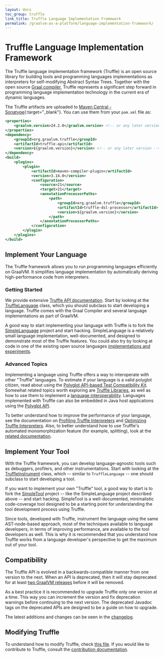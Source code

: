 ```yaml
---
layout: docs
toc_group: truffle
link_title: Truffle Language Implementation Framework
permalink: /graalvm-as-a-platform/language-implementation-framework/
---
```

# Truffle Language Implementation Framework

The Truffle language implementation framework (Truffle) is an open source library for building tools and programming languages implementations as interpreters for self-modifying Abstract Syntax Trees.
Together with the open source [Graal compiler](https://github.com/oracle/graal/tree/master/compiler), Truffle represents a significant step forward in programming language implementation technology in the current era of dynamic languages.

The Truffle artifacts are uploaded to [Maven Central - Sonatype](https://central.sonatype.com/artifact/org.graalvm.truffle/truffle-api){:target="_blank"}.
You can use them from your `pom.xml` file as: 

```xml
<properties>
    <graalvm.version>24.2.0</graalvm.version> <!-- or any later version -->
</properties>
<dependency>
    <groupId>org.graalvm.truffle</groupId>
    <artifactId>truffle-api</artifactId>
    <version>${graalvm.version}</version> <!-- or any later version -->
</dependency>
<build>
    <plugins>
        <plugin>
            <artifactId>maven-compiler-plugin</artifactId>
            <version>3.14.0</version>
            <configuration>
                <source>21</source>
                <target>21</target>
                <annotationProcessorPaths>
                    <path>
                        <groupId>org.graalvm.truffle</groupId>
                        <artifactId>truffle-dsl-processor</artifactId>
                        <version>${graalvm.version}</version>
                    </path>
                </annotationProcessorPaths>
            </configuration>
        </plugin>
    </plugins>
</build>
```

## Implement Your Language

The Truffle framework allows you to run programming languages efficiently on GraalVM.
It simplifies language implementation by automatically deriving high-performance code from interpreters.

### Getting Started

We provide extensive [Truffle API documentation](http://graalvm.org/truffle/javadoc/).
Start by looking at the [TruffleLanguage](http://www.graalvm.org/truffle/javadoc/com/oracle/truffle/api/TruffleLanguage.html) class, which you should subclass to start developing a language. 
Truffle comes with the Graal Compiler and several language implementations as part of GraalVM.

A good way to start implementing your language with Truffle is to fork the [SimpleLanguage](https://github.com/graalvm/simplelanguage) project and start hacking.
SimpleLanguage is a relatively small language implementation, well-documented, and designed to demonstrate most of the Truffle features.
You could also try by looking at code in one of the existing open source languages [implementations and experiments](./Languages.md).

### Advanced Topics

Implementing a language using Truffle offers a way to interoperate with other "Truffle" languages.
To estimate if your language is a valid polyglot citizen, read about using the [Polyglot API-based Test Compatibility Kit](./TCK.md).
Somewhat related topics worth exploring are [Truffle Libraries](./TruffleLibraries.md), as well as how to use them to implement a [language interoperability](./InteropMigration.md).
Languages implemented with Truffle can also be embedded in Java host applications using the [Polyglot API](../../docs/reference-manual/embedding/embed-languages.md).

To better understand how to improve the performance of your language, see the documentation on [Profiling Truffle Interpreters](./Profiling.md) and [Optimizing Truffle Interpreters](./Optimizing.md).
Also, to better understand how to use Truffle's automated monomorphization feature (for example, splitting), look at the [related documentation](./splitting/Monomorphization.md).

## Implement Your Tool

With the Truffle framework, you can develop language-agnostic tools such as debuggers, profilers, and other instrumentations.
Start with looking at the [TruffleInstrument](https://www.graalvm.org/truffle/javadoc/com/oracle/truffle/api/instrumentation/TruffleInstrument.html) class, which -- similar to `TruffleLanguage` -- one should subclass to start developing a tool.

If you want to implement your own "Truffle" tool, a good way to start is to fork the [SimpleTool](https://github.com/graalvm/simpletool) project -- like the SimpleLanguage project described above -- and start hacking.
SimpleTool is a well-documented, minimalistic code-coverage tool designed to be a starting point for understanding the tool development process using Truffle.

Since tools, developed with Truffle, instrument the language using the same AST-node-based approach, most of the techniques available to language developers, in terms of improving performance, are available to the tool developers as well.
This is why it is recommended that you understand how Truffle works from a language developer's perspective to get the maximum out of your tool.

## Compatibility

The Truffle API is evolved in a backwards-compatible manner from one version to the next.
When an API is deprecated, then it will stay deprecated for at least [two GraalVM releases](https://www.graalvm.org/release-calendar/) before it will be removed.

As a best practice it is recommended to upgrade Truffle only one version at a time.
This way you can increment the version and fix deprecation warnings before continuing to the next version.
The deprecated Javadoc tags on the deprecated APIs are designed to be a guide on how to upgrade.

The latest additions and changes can be seen in the [changelog](https://github.com/oracle/graal/blob/master/truffle/CHANGELOG.md).

## Modifying Truffle

To understand how to modify Truffle, check [this file](https://github.com/oracle/graal/blob/master/truffle/README.md). 
If you would like to contribute to Truffle, consult the [contribution documentation](https://github.com/oracle/graal/blob/master/truffle/CONTRIBUTING.md).
